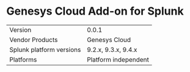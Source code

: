 # Genesys Cloud Add-on for Splunk

|                          |                      |
|--------------------------|----------------------|
| Version                  | 0.0.1                |
| Vendor Products          | Genesys Cloud        |
| Splunk platform versions | 9.2.x, 9.3.x, 9.4.x  |
| Platforms                | Platform independent |
